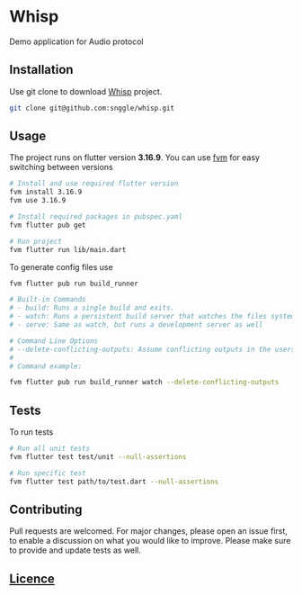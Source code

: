 # Whisp
Demo application for Audio protocol

## Installation
Use git clone to download [Whisp](https://github.com/snggle/whisp) project.
```bash
git clone git@github.com:snggle/whisp.git
```

## Usage
The project runs on flutter version **3.16.9**. You can use [fvm](https://fvm.app/docs/getting_started/installation)
for easy switching between versions
```bash
# Install and use required flutter version
fvm install 3.16.9
fvm use 3.16.9

# Install required packages in pubspec.yaml
fvm flutter pub get

# Run project
fvm flutter run lib/main.dart
```

To generate config files use
```bash
fvm flutter pub run build_runner
```
```bash
# Built-in Commands 
# - build: Runs a single build and exits.
# - watch: Runs a persistent build server that watches the files system for edits and does rebuilds as necessary
# - serve: Same as watch, but runs a development server as well

# Command Line Options
# --delete-conflicting-outputs: Assume conflicting outputs in the users package are from previous builds, and skip the user prompt that would usually be provided.
# 
# Command example:

fvm flutter pub run build_runner watch --delete-conflicting-outputs
```

## Tests

To run tests

```bash
# Run all unit tests
fvm flutter test test/unit --null-assertions

# Run specific test
fvm flutter test path/to/test.dart --null-assertions
```

## Contributing
Pull requests are welcomed. For major changes, please open an issue first, to enable a discussion on what you would like to improve. Please make sure to provide and update tests as well.

## [Licence](./LICENSE.md)